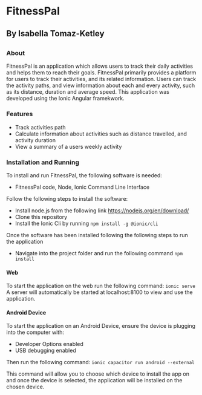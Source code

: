 <h1>FitnessPal</h1>
<h2>By Isabella Tomaz-Ketley<h2>

### About
FitnessPal is an application which allows users to track their daily activities and helps them to reach their goals. FitnessPal primarily provides a platform for users to track their activities, and its related information. Users can track the activity paths, and view information about each and every activity, such as its distance, duration and average speed. This application was developed using the Ionic Angular framekwork. 

### Features
- Track activities path
- Calculate information about activities such as distance travelled, and activity duration
- View a summary of a users weekly activity

### Installation and Running
To install and run FitnessPal, the following software is needed:
- FitnessPal code, Node, Ionic Command Line Interface

Follow the following steps to install the software:
- Install node.js from the following link https://nodejs.org/en/download/
- Clone this repository
- Install the Ionic Cli by running ```npm install -g @ionic/cli```

Once the software has been installed following the following steps to run the application
- Navigate into the project folder and run the following command
```npm install```

#### Web
To start the application on the web run the following command:
```ionic serve```
A server will automatically be started at localhost:8100 to view and use the application.

#### Android Device
To start the application on an Android Device, ensure the device is plugging into the computer with:
- Developer Options enabled
- USB debugging enabled

Then run the following command:
```ionic capacitor run android --external```

This command will allow you to choose which device to install the app on and once the device is selected, the application will be installed on the chosen device. 


